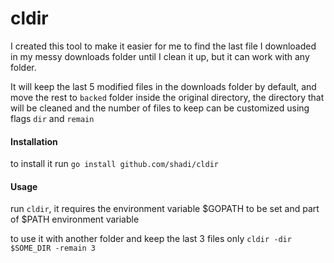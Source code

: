 cldir
=====

I created this tool to make it easier for me to find the last file I downloaded
in my messy downloads folder until I clean it up, but it can work with any folder.


It will keep the last 5 modified files in the downloads
folder by default, and move the rest to `backed` folder inside the original
directory, the directory that will be cleaned and the number of files to keep
can be customized using flags `dir` and `remain`

#### Installation
to install it run
`go install github.com/shadi/cldir`

#### Usage
run `cldir`, it requires the environment variable $GOPATH to be set and part of $PATH environment variable

to use it with another folder and keep the last 3 files only
`cldir -dir $SOME_DIR -remain 3`
